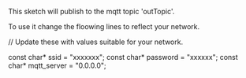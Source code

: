 This sketch will publish to the mqtt topic 'outTopic'.

To use it change the floowing lines to reflect your network.

// Update these with values suitable for your network.

const char* ssid = "xxxxxxx";
const char* password = "xxxxxx";
const char* mqtt_server = "0.0.0.0";





